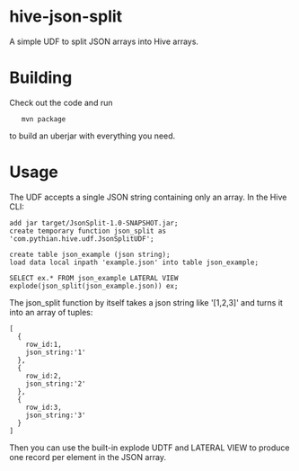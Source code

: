 hive-json-split
===============

A simple UDF to split JSON arrays into Hive arrays.

Building
===============

Check out the code and run 

```
   mvn package
```

to build an uberjar with everything you need. 

Usage
===============

The UDF accepts a single JSON string containing only an array. In the Hive CLI:

```
add jar target/JsonSplit-1.0-SNAPSHOT.jar;
create temporary function json_split as 'com.pythian.hive.udf.JsonSplitUDF';

create table json_example (json string);
load data local inpath 'example.json' into table json_example;

SELECT ex.* FROM json_example LATERAL VIEW explode(json_split(json_example.json)) ex;
```

The json_split function by itself takes a json string like '[1,2,3]' and turns it into an array of tuples: 

```
[
  {
    row_id:1, 
    json_string:'1' 
  },
  { 
    row_id:2, 
    json_string:'2' 
  }, 
  {
    row_id:3, 
    json_string:'3' 
  }
]
```

Then you can use the built-in explode UDTF and LATERAL VIEW to produce one record per element in the JSON array.
